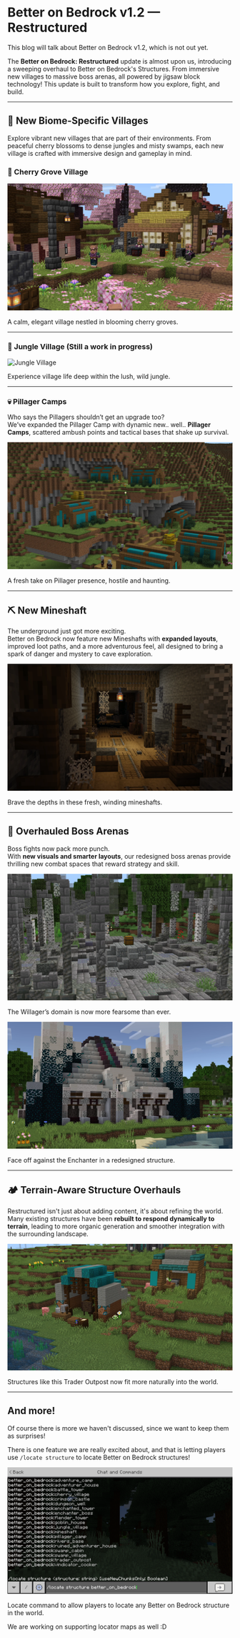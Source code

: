 # Better on Bedrock v1.2 — Restructured
This blog will talk about Better on Bedrock v1.2, which is not out yet.

<YouTubeEmbed videoId="PzI52HjtQFQ" />
 
The **Better on Bedrock: Restructured** update is almost upon us, introducing a sweeping overhaul to Better on Bedrock's Structures. From immersive new villages to massive boss arenas, all powered by jigsaw block technology! This update is built to transform how you explore, fight, and build.

---

## 🌸 New Biome-Specific Villages

Explore vibrant new villages that are part of their environments. From peaceful cherry blossoms to dense jungles and misty swamps, each new village is crafted with immersive design and gameplay in mind.

### 🍒 Cherry Grove Village
<div class="image-grid-2-col">
  <div class="image-item">
    <img src="/Main/assets/blogs/cherry_village.png" alt="Cherry Grove Village" />
    <p class="image-caption">A calm, elegant village nestled in blooming cherry groves.</p>
  </div>
</div>

---

### 🌴 Jungle Village (Still a work in progress)
<div class="image-grid-2-col">
  <div class="image-item">
    <img src="/Main/assets/blogs/jungle_village.png" alt="Jungle Village" />
    <p class="image-caption">Experience village life deep within the lush, wild jungle.</p>
  </div>
</div>

---

### 💀 Pillager Camps

Who says the Pillagers shouldn’t get an upgrade too?  
We’ve expanded the Pillager Camp with dynamic new.. well.. **Pillager Camps**, scattered ambush points and tactical bases that shake up survival.

<div class="image-grid-2-col">
  <div class="image-item">
    <img src="/Main/assets/blogs/pillage_camp.png" alt="Pillager Camp" />
    <p class="image-caption">A fresh take on Pillager presence, hostile and haunting.</p>
  </div>
</div>

---

## ⛏️ New Mineshaft

The underground just got more exciting.  
Better on Bedrock now feature new Mineshafts with **expanded layouts**, improved loot paths, and a more adventurous feel, all designed to bring a spark of danger and mystery to cave exploration.

<div class="single-image-center">
  <img src="/Main/assets/blogs/mineshaft.png" alt="New Mineshaft Structure" />
  <p class="image-caption">Brave the depths in these fresh, winding mineshafts.</p>
</div>

---

## 🧙 Overhauled Boss Arenas

Boss fights now pack more punch.  
With **new visuals and smarter layouts**, our redesigned boss arenas provide thrilling new combat spaces that reward strategy and skill.

<div class="image-grid-2-col">
  <div class="image-item">
    <img src="/Main/assets/blogs/willager_boss.png" alt="Overhauled Willager Boss Arena" />
    <p class="image-caption">The Willager’s domain is now more fearsome than ever.</p>
  </div>
  <div class="image-item">
    <img src="/Main/assets/blogs/enchanter_boss.png" alt="Overhauled Enchanter Boss Arena" />
    <p class="image-caption">Face off against the Enchanter in a redesigned structure.</p>
  </div>
</div>

---

## 🏕️ Terrain-Aware Structure Overhauls

Restructured isn't just about adding content, it's about refining the world.  
Many existing structures have been **rebuilt to respond dynamically to terrain**, leading to more organic generation and smoother integration with the surrounding landscape.

<div class="image-grid-2-col">
  <div class="image-item">
    <img src="/Main/assets/blogs/trader_outpost.png" alt="Revamped Trader Outpost" />
    <p class="image-caption">Structures like this Trader Outpost now fit more naturally into the world.</p>
  </div>
</div>

---

## And more!
Of course there is more we haven't discussed, since we want to keep them as surprises! 

There is one feature we are really excited about, and that is letting players use `/locate structure` to locate Better on Bedrock structures!
<div class="image-grid-2-col">
  <div class="image-item">
    <img src="/Main/assets/blogs/locate.png" alt="Locate Command" />
    <p class="image-caption">Locate command to allow players to locate any Better on Bedrock structure in the world.</p>
  </div>
</div>


We are working on supporting locator maps as well :D
